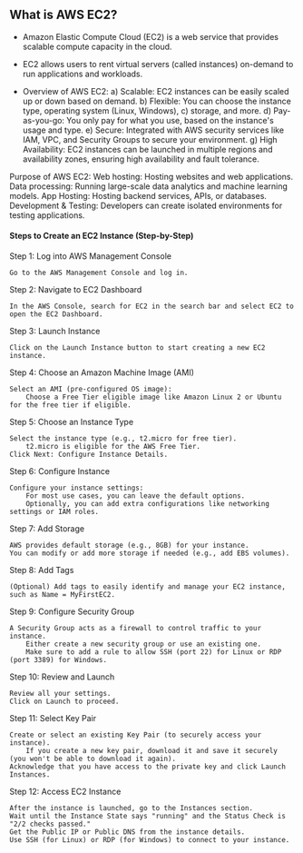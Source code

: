 ## What is AWS EC2?
- Amazon Elastic Compute Cloud (EC2) is a web service that provides scalable compute capacity in the cloud. 
- EC2 allows users to rent virtual servers (called instances) on-demand to run applications and workloads.

- Overview of AWS EC2:
    a) Scalable: EC2 instances can be easily scaled up or down based on demand.
    b) Flexible: You can choose the instance type, operating system (Linux, Windows), c) storage, and more.
    d) Pay-as-you-go: You only pay for what you use, based on the instance's usage and type.
    e) Secure: Integrated with AWS security services like IAM, VPC, and Security Groups to secure your environment.
    g) High Availability: EC2 instances can be launched in multiple regions and availability zones, ensuring high availability and fault tolerance.

Purpose of AWS EC2:
    Web hosting: Hosting websites and web applications.
    Data processing: Running large-scale data analytics and machine learning models.
    App Hosting: Hosting backend services, APIs, or databases.
    Development & Testing: Developers can create isolated environments for testing applications.


#### Steps to Create an EC2 Instance (Step-by-Step)
Step 1: Log into AWS Management Console

    Go to the AWS Management Console and log in.

Step 2: Navigate to EC2 Dashboard

    In the AWS Console, search for EC2 in the search bar and select EC2 to open the EC2 Dashboard.

Step 3: Launch Instance

    Click on the Launch Instance button to start creating a new EC2 instance.

Step 4: Choose an Amazon Machine Image (AMI)

    Select an AMI (pre-configured OS image):
        Choose a Free Tier eligible image like Amazon Linux 2 or Ubuntu for the free tier if eligible.

Step 5: Choose an Instance Type

    Select the instance type (e.g., t2.micro for free tier).
        t2.micro is eligible for the AWS Free Tier.
    Click Next: Configure Instance Details.

Step 6: Configure Instance

    Configure your instance settings:
        For most use cases, you can leave the default options.
        Optionally, you can add extra configurations like networking settings or IAM roles.

Step 7: Add Storage

    AWS provides default storage (e.g., 8GB) for your instance.
    You can modify or add more storage if needed (e.g., add EBS volumes).

Step 8: Add Tags

    (Optional) Add tags to easily identify and manage your EC2 instance, such as Name = MyFirstEC2.

Step 9: Configure Security Group

    A Security Group acts as a firewall to control traffic to your instance.
        Either create a new security group or use an existing one.
        Make sure to add a rule to allow SSH (port 22) for Linux or RDP (port 3389) for Windows.

Step 10: Review and Launch

    Review all your settings.
    Click on Launch to proceed.

Step 11: Select Key Pair

    Create or select an existing Key Pair (to securely access your instance).
        If you create a new key pair, download it and save it securely (you won't be able to download it again).
    Acknowledge that you have access to the private key and click Launch Instances.

Step 12: Access EC2 Instance

    After the instance is launched, go to the Instances section.
    Wait until the Instance State says "running" and the Status Check is "2/2 checks passed."
    Get the Public IP or Public DNS from the instance details.
    Use SSH (for Linux) or RDP (for Windows) to connect to your instance.
